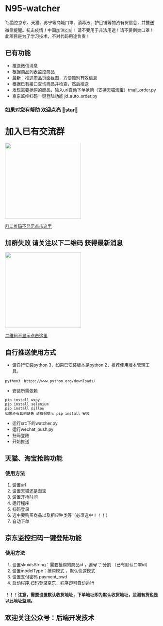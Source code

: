 # N95-watcher
 🏷️监控京东、天猫、苏宁等商城口罩、消毒液、护目镜等物资有货信息，并推送微信提醒。抗击疫情！中国加油🇨🇳！
 请不要用于非法用途！请不要倒卖口罩！此项目是为了学习技术，不对代码用途负责！

## 已有功能
- 推送微信消息
- 根据商品列表监控商品
- 最新：推送商品页面截图，方便甄别有效信息
- 根据已有接口查询商品并检查，然后推送
- 发现需要抢购的商品，输入url自动下单抢购（支持天猫淘宝）tmall_order.py 
- 京东监控扫码一键登陆功能 jd_auto_order.py


### 如果对您有帮助 欢迎点亮 🌟star🌟
# 加入已有交流群
<img src="http://i2.tiimg.com/673525/362cd540e3ba52f5.jpg" width="250" align=center>

[群二维码不显示点击这里](http://i2.tiimg.com/673525/362cd540e3ba52f5.jpg)

## 加群失败 请关注以下二维码 获得最新消息
<img src="http://chuantu.xyz/t6/715/1581144518x2728303411.jpg" width="250" align=center>

[二维码不显示点击这里](http://chuantu.xyz/t6/715/1581144518x2728303411.jpg)


## 自行推送使用方式
- 请自行安装python 3，如果已安装版本是python 2，推荐使用版本管理工具。
```buildoutcfg
python3：https://www.python.org/downloads/
```
- 安装所需依赖
```buildoutcfg
pip install wxpy
pip install selenium
pip install pillow
如果还有其他缺失 请根据提示 pip install 安装
```
- 运行src下的watcher.py
- 运行wechat_push.py
- 扫码登陆
- 开始推送

## 天猫、淘宝抢购功能
### 使用方法
1. 设置url
2. 设置天猫还是淘宝
3. 设置开抢时间
4. 运行程序
5. 扫码登录
6. 选中要购买商品以及相应种类等（必须选中！！！）
7. 自动下单

## 京东监控扫码一键登陆功能
### 使用方法
1. 设置skuidsString：需要抢购的商品id ，逗号 ',' 分割 （已有默认口罩id）
2. 设置modelType：抢购模式 ，默认快速模式
3. 设置支付密码 payment_pwd
4. 启动程序,扫码登录京东，程序即可自动运行
#### ！！！注意，需要设置默认收货地址，下单地址即为默认收货地址，监测有货也是以此地址监测。

## 欢迎关注公众号：后端开发技术
